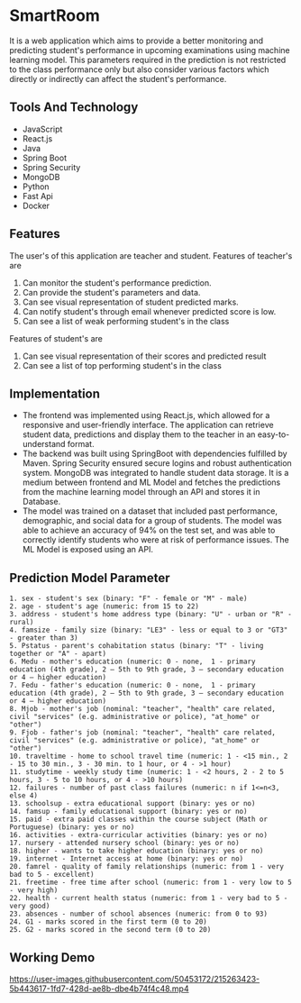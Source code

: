 # SmartRoom
It is a web application which aims to provide a better monitoring and predicting student's performance in upcoming examinations using machine learning model.
This parameters required in the prediction is not restricted to the class performance only but also consider various factors which directly or indirectly can affect the student's performance. 

## Tools And Technology
- JavaScript
- React.js
- Java
- Spring Boot
- Spring Security
- MongoDB
- Python
- Fast Api
- Docker

## Features
The user's of this application are teacher and student.
Features of teacher's are
1. Can monitor the student's performance prediction.
2. Can provide the student's parameters and data.
3. Can see visual representation of student predicted marks.
4. Can notify student's through email whenever predicted score is low.
5. Can see a list of weak performing student's in the class

Features of student's are
1. Can see visual representation of their scores and predicted result
2. Can see a list of top performing student's in the class

## Implementation
- The frontend was implemented using React.js, which allowed for a responsive and user-friendly interface. The application can retrieve student data, predictions and display them to the teacher in an easy-to-understand format. 
- The backend was built using SpringBoot with dependencies fulfilled by Maven. Spring Security ensured secure logins and robust authentication system. MongoDB was integrated to handle student data storage. It is a medium between frontend and ML Model and fetches the predictions from the machine learning model through an API and stores it in Database. 
- The model was trained on a dataset that included past performance, demographic, and social data for a group of students. The model was able to achieve an accuracy of 94% on the test set, and was able to correctly identify students who were at risk of performance issues. The  ML Model is exposed using an API.




## Prediction Model Parameter
```
1. sex - student's sex (binary: "F" - female or "M" - male)
2. age - student's age (numeric: from 15 to 22)
3. address - student's home address type (binary: "U" - urban or "R" - rural)
4. famsize - family size (binary: "LE3" - less or equal to 3 or "GT3" - greater than 3)
5. Pstatus - parent's cohabitation status (binary: "T" - living together or "A" - apart)
6. Medu - mother's education (numeric: 0 - none,  1 - primary education (4th grade), 2 – 5th to 9th grade, 3 – secondary education or 4 – higher education)
7. Fedu - father's education (numeric: 0 - none,  1 - primary education (4th grade), 2 – 5th to 9th grade, 3 – secondary education or 4 – higher education)
8. Mjob - mother's job (nominal: "teacher", "health" care related, civil "services" (e.g. administrative or police), "at_home" or "other")
9. Fjob - father's job (nominal: "teacher", "health" care related, civil "services" (e.g. administrative or police), "at_home" or "other")
10. traveltime - home to school travel time (numeric: 1 - <15 min., 2 - 15 to 30 min., 3 - 30 min. to 1 hour, or 4 - >1 hour)
11. studytime - weekly study time (numeric: 1 - <2 hours, 2 - 2 to 5 hours, 3 - 5 to 10 hours, or 4 - >10 hours)
12. failures - number of past class failures (numeric: n if 1<=n<3, else 4)
13. schoolsup - extra educational support (binary: yes or no)
14. famsup - family educational support (binary: yes or no)
15. paid - extra paid classes within the course subject (Math or Portuguese) (binary: yes or no)
16. activities - extra-curricular activities (binary: yes or no)
17. nursery - attended nursery school (binary: yes or no)
18. higher - wants to take higher education (binary: yes or no)
19. internet - Internet access at home (binary: yes or no)
20. famrel - quality of family relationships (numeric: from 1 - very bad to 5 - excellent)
21. freetime - free time after school (numeric: from 1 - very low to 5 - very high)
22. health - current health status (numeric: from 1 - very bad to 5 - very good)
23. absences - number of school absences (numeric: from 0 to 93)
24. G1 - marks scored in the first term (0 to 20)
25. G2 - marks scored in the second term (0 to 20)
```
## Working Demo



https://user-images.githubusercontent.com/50453172/215263423-5b443617-1fd7-428d-ae8b-dbe4b74f4c48.mp4



